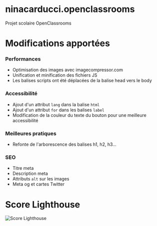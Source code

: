 # ninacarducci.openclassrooms
Projet scolaire OpenClassrooms

# Modifications apportées

### Performances

- Optimisation des images avec imagecompressor.com
- Unification et minification des fichiers JS
- Les balises scripts ont été déplacées de la balise head vers le body

### Accessibilité

- Ajout d'un attribut ``lang`` dans la balise ``html``
- Ajout d'un attribut ``for`` dans les balises ``label``
- Modification de la couleur du texte du bouton pour une meilleure accessibilité

### Meilleures pratiques

- Refonte de l'arborescence des balises h1, h2, h3...

### SEO

- Titre meta
- Description meta
- Attributs ``alt`` sur les images
- Meta og et cartes Twitter

# Score Lighthouse
![Score Lighthouse](https://github.com/user-attachments/assets/56909ec5-f516-42ee-99b2-f5d5197abd69)
